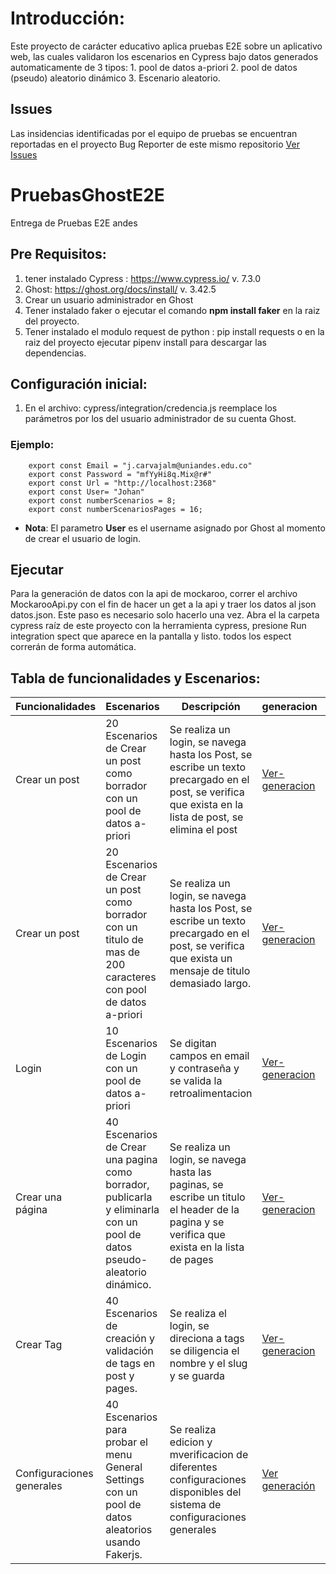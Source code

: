 # Introducción:
Este proyecto de carácter educativo aplica pruebas E2E sobre un aplicativo web, las cuales validaron los escenarios  en Cypress bajo datos generados automaticamente de 3 tipos:
    1. pool de datos a-priori 
    2. pool de datos (pseudo) aleatorio dinámico 
    3. Escenario aleatorio.
    
## Issues

Las insidencias identificadas por el equipo de pruebas se encuentran reportadas en el proyecto Bug Reporter de este mismo repositorio [Ver Issues](https://github.com/johanCarvajalAndes/poolRepository/projects/1)

# PruebasGhostE2E
Entrega de Pruebas E2E andes


## Pre Requisitos: 
1. tener instalado Cypress : https://www.cypress.io/ v. 7.3.0
2. Ghost: https://ghost.org/docs/install/ v. 3.42.5
3. Crear un usuario administrador en Ghost
4. Tener instalado faker o ejecutar el comando __npm install faker__ en la raiz del proyecto.
5. Tener instalado el modulo request de python : pip install requests o en la raiz del proyecto ejecutar pipenv install
para descargar las dependencias.


## Configuración inicial:

1. En el archivo: cypress/integration/credencia.js
  reemplace los parámetros por los del usuario administrador de su cuenta Ghost. 

  ### Ejemplo:

        export const Email = "j.carvajalm@uniandes.edu.co"
        export const Password = "mfYyHi8q.Mix@r#"
        export const Url = "http://localhost:2368"
        export const User= "Johan"
        export const numberScenarios = 8;
        export const numberScenariosPages = 16;



* __Nota__: El parametro __User__ es el username asignado por Ghost al momento de crear el usuario de login.

## Ejecutar
Para la generación de datos con la api de mockaroo, correr el archivo MockarooApi.py con el fin de hacer un get a la api y traer los datos al json datos.json. Este paso es necesario solo hacerlo una vez.
Abra el la carpeta cypress raíz de este proyecto con la herramienta cypress, presione Run integration spect que aparece en la pantalla y listo. todos los espect correrán de forma automática.

## Tabla de funcionalidades y Escenarios:


| Funcionalidades | Escenarios | Descripción 	 |generacion|tipo|
|-------------------------|---------------------------|---------------------------|-----------|------------------------|
| Crear un post       | 20 Escenarios de Crear un post como borrador con un pool de datos a-priori | Se realiza un login, se navega hasta los Post, se escribe un texto precargado en el post, se verifica que exista en la lista de post, se elimina el post |[Ver-generacion](https://github.com/abaron10/Estrategia_final_ghost/wiki/CREAR-POSTS-COMO-BORRADOR)|pool de datos a-priori  de escenarios positivos|
| Crear un post       | 20 Escenarios de Crear un post como borrador con un titulo de mas de 200 caracteres con pool de datos a-priori | Se realiza un login, se navega hasta los Post, se escribe un texto precargado en el post, se verifica que exista un mensaje de titulo demasiado largo. |[Ver-generacion](https://github.com/abaron10/Estrategia_final_ghost/wiki/CREAR-POSTS-COMO-BORRADOR-NEGATIVO)|pool de datos a-priori  de escenarios negativos|
| Login  |10 Escenarios de Login con un pool de datos a-priori| Se digitan campos en email y contraseña y se valida la retroalimentacion|[Ver-generacion](https://github.com/abaron10/Estrategia_final_ghost/wiki/Login)|pool de datos a-priori de escenarios positivos|
| Crear una página   | 40 Escenarios de Crear una pagina como borrador, publicarla y eliminarla con un pool de datos pseudo-aleatorio dinámico. | Se realiza un login, se navega hasta las paginas, se escribe un titulo el header de la pagina y se verifica que exista en la lista de pages |[Ver-generacion](https://github.com/abaron10/Estrategia_final_ghost/wiki/PageData)|pool de datos pseudo-aleatorio dinamico escenarios positivos.|
|Crear Tag |40 Escenarios de creación y validación de tags en post y pages. | Se realiza el login, se direciona a tags se diligencia el nombre y el slug y se guarda|[Ver-generacion](https://github.com/abaron10/Estrategia_final_ghost/wiki/TagData)|pseudo-aleatorio dinamico escenarios positivos|
|Configuraciones generales| 40 Escenarios para probar el menu General Settings con un pool de datos aleatorios usando Fakerjs.|Se realiza edicion y mverificacion de diferentes configuraciones disponibles del sistema de configuraciones generales|[Ver generación](https://github.com/abaron10/Estrategia_final_ghost/wiki/Pool-de-datos-aleatorios)|Tipo de dato aleatorio escenarios positivos|
